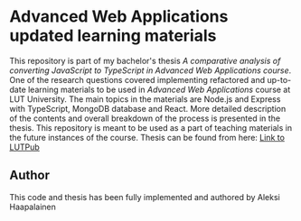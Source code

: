 # Advanced Web Applications updated learning materials
This repository is part of my bachelor's thesis *A comparative analysis of converting JavaScript to TypeScript in Advanced Web Applications course*. 
One of the research questions covered implementing refactored and up-to-date learning materials to be used in *Advanced Web Applications* course at LUT University.
The main topics in the materials are Node.js and Express with TypeScript, MongoDB database and React. More detailed description of the contents and overall breakdown 
of the process is presented in the thesis. This repository is meant to be used as a part of teaching materials in the future instances of the course.
Thesis can be found from here: [Link to LUTPub](https://lutpub.lut.fi/handle/10024/167889)

## Author
This code and thesis has been fully implemented and authored by Aleksi Haapalainen
